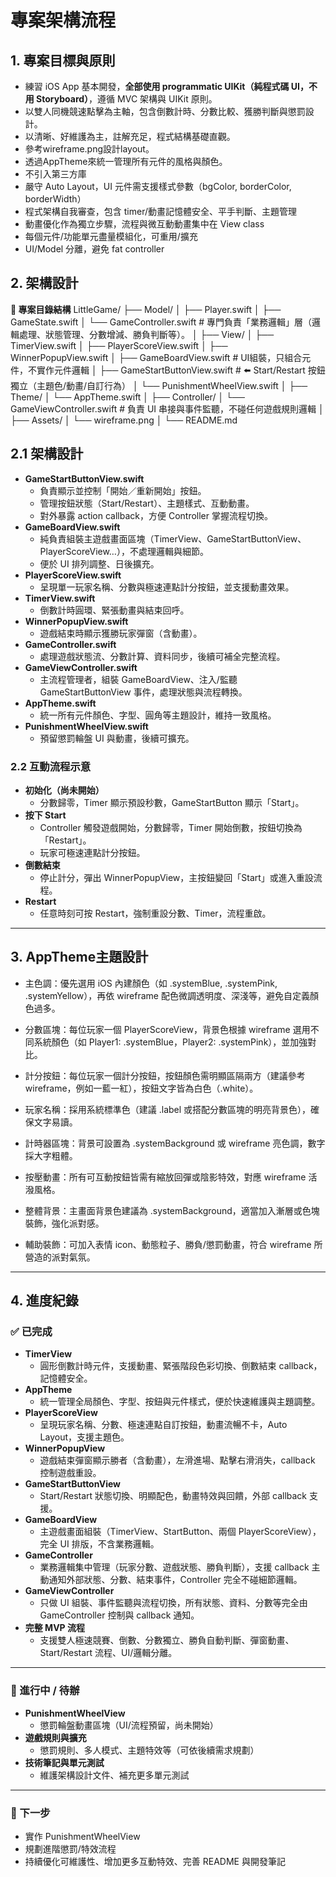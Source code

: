 #  專案架構流程

## 1. 專案目標與原則

- 練習 iOS App 基本開發，**全部使用 programmatic UIKit（純程式碼 UI，不用 Storyboard）**，遵循 MVC 架構與 UIKit 原則。
- 以雙人同機競速點擊為主軸，包含倒數計時、分數比較、獲勝判斷與懲罰設計。
- 以清晰、好維護為主，註解充足，程式結構基礎直觀。
- 參考wireframe.png設計layout。
- 透過AppTheme來統一管理所有元件的風格與顏色。
- 不引入第三方庫
- 嚴守 Auto Layout，UI 元件需支援樣式參數（bgColor, borderColor, borderWidth）
- 程式架構自我審查，包含 timer/動畫記憶體安全、平手判斷、主題管理
- 動畫優化作為獨立步驟，流程與微互動動畫集中在 View class
- 每個元件/功能單元盡量模組化，可重用/擴充
- UI/Model 分離，避免 fat controller


## 2. 架構設計

**📁 專案目錄結構**
LittleGame/
├── Model/
│   ├── Player.swift
│   ├── GameState.swift
│   └── GameController.swift            # 專門負責「業務邏輯」層（邏輯處理、狀態管理、分數增減、勝負判斷等）。
│
├── View/
│   ├── TimerView.swift
│   ├── PlayerScoreView.swift
│   ├── WinnerPopupView.swift
│   ├── GameBoardView.swift             # UI組裝，只組合元件，不實作元件邏輯
│   ├── GameStartButtonView.swift       # ⬅️ Start/Restart 按鈕獨立（主題色/動畫/自訂行為）
│   └── PunishmentWheelView.swift       <!-- 待開發 -->
│ 
├── Theme/
│   └── AppTheme.swift
│
├── Controller/
│   └── GameViewController.swift       # 負責 UI 串接與事件監聽，不碰任何遊戲規則邏輯
│
├── Assets/
│   └── wireframe.png
│
└── README.md

## 2.1 架構設計

- **GameStartButtonView.swift**
    - 負責顯示並控制「開始／重新開始」按鈕。
    - 管理按鈕狀態（Start/Restart）、主題樣式、互動動畫。
    - 對外暴露 action callback，方便 Controller 掌握流程切換。
- **GameBoardView.swift**
    - 純負責組裝主遊戲畫面區塊（TimerView、GameStartButtonView、PlayerScoreView…），不處理邏輯與細節。
    - 便於 UI 排列調整、日後擴充。
- **PlayerScoreView.swift**
    - 呈現單一玩家名稱、分數與極速連點計分按鈕，並支援動畫效果。
- **TimerView.swift**
    - 倒數計時圓環、緊張動畫與結束回呼。
- **WinnerPopupView.swift**
    - 遊戲結束時顯示獲勝玩家彈窗（含動畫）。
- **GameController.swift**
    - 處理遊戲狀態流、分數計算、資料同步，後續可補全完整流程。
- **GameViewController.swift**
    - 主流程管理者，組裝 GameBoardView、注入/監聽 GameStartButtonView 事件，處理狀態與流程轉換。
- **AppTheme.swift**
    - 統一所有元件顏色、字型、圓角等主題設計，維持一致風格。
- **PunishmentWheelView.swift**
    - 預留懲罰輪盤 UI 與動畫，後續可擴充。
    
### 2.2 互動流程示意

- **初始化（尚未開始）**
    - 分數歸零，Timer 顯示預設秒數，GameStartButton 顯示「Start」。
- **按下 Start**
    - Controller 觸發遊戲開始，分數歸零，Timer 開始倒數，按鈕切換為「Restart」。
    - 玩家可極速連點計分按鈕。
- **倒數結束**
    - 停止計分，彈出 WinnerPopupView，主按鈕變回「Start」或進入重設流程。
- **Restart**
    - 任意時刻可按 Restart，強制重設分數、Timer，流程重啟。

---


## 3. AppTheme主題設計
- 主色調：優先選用 iOS 內建顏色（如 .systemBlue, .systemPink, .systemYellow），再依 wireframe 配色微調透明度、深淺等，避免自定義顏色過多。

- 分數區塊：每位玩家一個 PlayerScoreView，背景色根據 wireframe 選用不同系統顏色（如 Player1: .systemBlue，Player2: .systemPink），並加強對比。

- 計分按鈕：每位玩家一個計分按鈕，按鈕顏色需明顯區隔兩方（建議參考 wireframe，例如一藍一紅），按鈕文字皆為白色（.white）。

- 玩家名稱：採用系統標準色（建議 .label 或搭配分數區塊的明亮背景色），確保文字易讀。

- 計時器區塊：背景可設置為 .systemBackground 或 wireframe 亮色調，數字採大字粗體。

- 按壓動畫：所有可互動按鈕皆需有縮放回彈或陰影特效，對應 wireframe 活潑風格。

- 整體背景：主畫面背景色建議為 .systemBackground，適當加入漸層或色塊裝飾，強化派對感。

- 輔助裝飾：可加入表情 icon、動態粒子、勝負/懲罰動畫，符合 wireframe 所營造的派對氣氛。

---

## 4. 進度紀錄

### ✅ 已完成
- **TimerView**
    - 圓形倒數計時元件，支援動畫、緊張階段色彩切換、倒數結束 callback，記憶體安全。
- **AppTheme**
    - 統一管理全局顏色、字型、按鈕與元件樣式，便於快速維護與主題調整。
- **PlayerScoreView**
    - 呈現玩家名稱、分數、極速連點自訂按鈕，動畫流暢不卡，Auto Layout，支援主題色。
- **WinnerPopupView**
    - 遊戲結束彈窗顯示勝者（含動畫），左滑進場、點擊右滑消失，callback 控制遊戲重設。
- **GameStartButtonView**
    - Start/Restart 狀態切換、明顯配色，動畫特效與回饋，外部 callback 支援。
- **GameBoardView**
    - 主遊戲畫面組裝（TimerView、StartButton、兩個 PlayerScoreView），完全 UI 排版，不含業務邏輯。
- **GameController**
    - 業務邏輯集中管理（玩家分數、遊戲狀態、勝負判斷），支援 callback 主動通知外部狀態、分數、結束事件，Controller 完全不碰細節邏輯。
- **GameViewController**
    - 只做 UI 組裝、事件監聽與流程切換，所有狀態、資料、分數等完全由 GameController 控制與 callback 通知。
- **完整 MVP 流程**
    - 支援雙人極速競賽、倒數、分數獨立、勝負自動判斷、彈窗動畫、Start/Restart 流程、UI/邏輯分離。

---

### 🔄 進行中 / 待辦
- **PunishmentWheelView**
    - 懲罰輪盤動畫區塊（UI/流程預留，尚未開始）
- **遊戲規則與擴充**
    - 懲罰規則、多人模式、主題特效等（可依後續需求規劃）
- **技術筆記與單元測試**
    - 維護架構設計文件、補充更多單元測試

---

### 🚩 下一步
- 實作 PunishmentWheelView
- 規劃進階懲罰/特效流程
- 持續優化可維護性、增加更多互動特效、完善 README 與開發筆記

